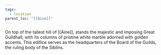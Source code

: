 ```yaml
---
tags:
  - location
parent_loc: "[[Áine]]"
---
```


On top of the tallest hill of [[Áine]], stands the majestic and imposing Great Guildhall, with its columns of pristine white marble adorned with golden accents. This edifice serves as the headquarters of the Board of the Guilds, the ruling body of the Siblíns. 
